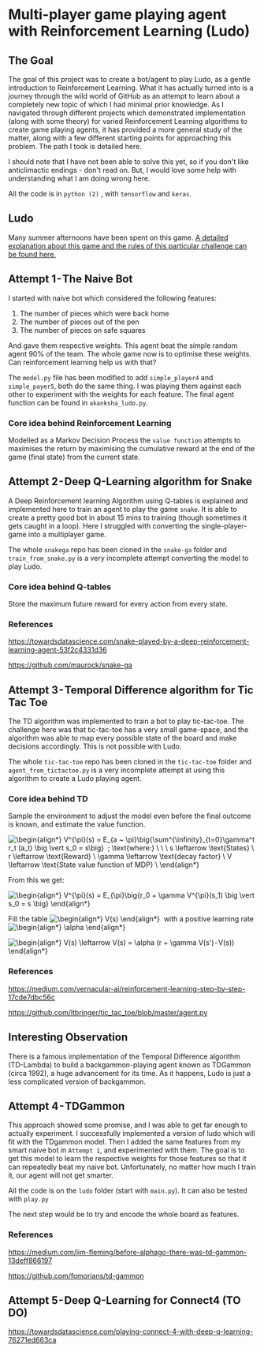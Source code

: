 # Multi-player game playing agent with Reinforcement Learning (Ludo)


## The Goal

The goal of this project was to create a bot/agent to play Ludo, as a gentle introduction to Reinforcement Learning.
What it has actually turned into is a journey through the wild world of GitHub as an attempt to learn about a completely new topic of which I had minimal prior knowledge. As I navigated through different projects which demonstrated implementation (along with some theory) for varied Reinforcement Learning algorithms to create game playing agents, it has provided a more general study of the matter, along with a few different starting points for approaching this problem. The path I took is detailed here.

I should note that I have not been able to solve this yet, so if you don't like anticlimactic endings - don't read on. But, I would love some help with understanding what I am doing wrong here. 

All the code is in `python (2)` , with `tensorflow` and `keras`.


## Ludo 

Many summer afternoons have been spent on this game. [A detailed explanation about this game and the rules of this particular challenge can be found here.](https://github.com/vyasakanksha/robot-ludo/blob/main/Ludo.md)

## Attempt 1 - The Naive Bot

I started with naive bot which considered the following features: 
1. The number of pieces which were back home
2. The number of pieces out of the pen
3. The number of pieces on safe squares

And gave them respective weights. This agent beat the simple random agent 90% of the team. The whole game now is to optimise these weights. Can reinforcement learning help us with that?

The `model.py` file has been modified to add `simple_player4` and `simple_payer5`, both do the same thing. I was playing them against each other to experiment with the weights for each feature. The final agent function can be found in `akanksha_ludo.py`.


### Core idea behind Reinforcement Learning

Modelled as a Markov Decision Process the `value function` attempts to maximises the return by maximising the cumulative reward at the end of the game (final state)
from the current state.


## Attempt 2 - Deep Q-Learning algorithm for Snake
A Deep Reinforcement learning Algorithm using Q-tables is explained and implemented here to train an agent to play the game `snake`. It is able to create a pretty good bot in about 15 mins to training (though sometimes it gets caught in a loop). Here I struggled with converting the single-player-game into a multiplayer game.

The whole `snakega` repo has been cloned in the `snake-ga` folder and `train_from_snake.py` is a very incomplete attempt converting the model to play Ludo.

### Core idea behind Q-tables

Store the maximum future reward for every action from every state.

### References

https://towardsdatascience.com/snake-played-by-a-deep-reinforcement-learning-agent-53f2c4331d36

https://github.com/maurock/snake-ga


## Attempt 3 - Temporal Difference algorithm for Tic Tac Toe

The TD algorithm was implemented to train a bot to play tic-tac-toe. The challenge here was that tic-tac-toe has a very small game-space, and the algorithm was able to map every possible state of the board and make decisions accordingly. This is not possible with Ludo.

The whole `tic-tac-toe` repo has been cloned in the `tic-tac-toe` folder and `agent_from_tictactoe.py` is a very incomplete attempt at using this algorithm to create a Ludo playing agent.

### Core idea behind TD

Sample the environment to adjust the model even before the final outcome is known, and estimate the value function.

![\begin{align*}
V^{\pi}(s) = E_{a ~ \pi}\big\{\sum^{\infinity}_{t=0}\gamma^t r_t (a_t) \big \vert s_0 = s\big\} 
\; \text{where:} \\ \\ \\
s \leftarrow \text{States} \\
r \leftarrow \text{Reward} \\
\gamma \leftarrow \text{decay factor} \\
V \leftarrow \text{State value function of MDP} \\
\end{align*}
](https://render.githubusercontent.com/render/math?math=%5Cdisplaystyle+%5Cbegin%7Balign%2A%7D%0AV%5E%7B%5Cpi%7D%28s%29+%3D+E_%7Ba+%7E+%5Cpi%7D%5Cbig%5C%7B%5Csum%5E%7B%5Cinfinity%7D_%7Bt%3D0%7D%5Cgamma%5Et+r_t+%28a_t%29+%5Cbig+%5Cvert+s_0+%3D+s%5Cbig%5C%7D+%0A%5C%3B+%5Ctext%7Bwhere%3A%7D+%5C%5C+%5C%5C+%5C%5C%0As+%5Cleftarrow+%5Ctext%7BStates%7D+%5C%5C%0Ar+%5Cleftarrow+%5Ctext%7BReward%7D+%5C%5C%0A%5Cgamma+%5Cleftarrow+%5Ctext%7Bdecay+factor%7D+%5C%5C%0AV+%5Cleftarrow+%5Ctext%7BState+value+function+of+MDP%7D+%5C%5C%0A%5Cend%7Balign%2A%7D%0A)

From this we get:

![\begin{align*}
V^{\pi}(s) = E_{\pi}\big\{r_0 + \gamma V^{\pi}(s_1) \big \vert s_0 = s \big\}
\end{align*}](https://render.githubusercontent.com/render/math?math=%5Cdisplaystyle+%5Cbegin%7Balign%2A%7D%0AV%5E%7B%5Cpi%7D%28s%29+%3D+E_%7B%5Cpi%7D%5Cbig%5C%7Br_0+%2B+%5Cgamma+V%5E%7B%5Cpi%7D%28s_1%29+%5Cbig+%5Cvert+s_0+%3D+s+%5Cbig%5C%7D%0A%5Cend%7Balign%2A%7D)

Fill the table ![\begin{align*}
V(s)
\end{align*}
](https://render.githubusercontent.com/render/math?math=%5Ctextstyle+%5Cbegin%7Balign%2A%7D%0AV%28s%29%0A%5Cend%7Balign%2A%7D%0A)
 with a positive learning rate ![\begin{align*}
\alpha
\end{align*}](https://render.githubusercontent.com/render/math?math=%5Ctextstyle+%5Cbegin%7Balign%2A%7D%0A%5Calpha%0A%5Cend%7Balign%2A%7D%0A)


![\begin{align*}
V(s) \leftarrow V(s) = \alpha (r + \gamma V(s') - V(s))
\end{align*}
](https://render.githubusercontent.com/render/math?math=%5Ctextstyle+%5Cbegin%7Balign%2A%7D%0AV%28s%29+%5Cleftarrow+V%28s%29+%3D+%5Calpha+%28r+%2B+%5Cgamma+V%28s%27%29+-+V%28s%29%29%0A%5Cend%7Balign%2A%7D%0A)

### References

https://medium.com/vernacular-ai/reinforcement-learning-step-by-step-17cde7dbc56c

https://github.com/ltbringer/tic_tac_toe/blob/master/agent.py


## Interesting Observation

There is a famous implementation of the Temporal Difference algorithm (TD-Lambda) to build a backgammon-playing agent known as TDGammon (circa 1992), a huge
advancement for its time. As it happens, Ludo is just a less complicated version of backgammon.


## Attempt 4 - TDGammon

This approach showed some promise, and I was able to get far enough to actually experiment. I successfully implemented a version of ludo which will fit with the TDgammon model. Then I added the same features from my smart naive bot in `Attempt 1`, and experimented with them. The goal is to get this model to learn the respective weights for those features so that it can repeatedly beat my naive bot. Unfortunately, no matter how much I train it, our agent will not get smarter.

All the code is on the `ludo` folder (start with `main.py`). It can also be tested with `play.py`

The next step would be to try and encode the whole board as features.

### References

https://medium.com/jim-fleming/before-alphago-there-was-td-gammon-13deff866197

https://github.com/fomorians/td-gammon


## Attempt 5 - Deep Q-Learning for Connect4 (TO DO)

https://towardsdatascience.com/playing-connect-4-with-deep-q-learning-76271ed663ca
